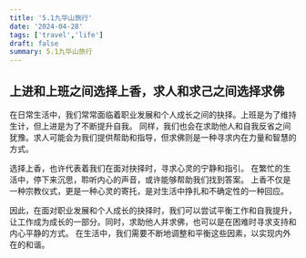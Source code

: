 ```yaml
---
title: '5.1九华山旅行'
date: '2024-04-28'
tags: ['travel','life']
draft: false
summary: 5.1九华山旅行
---
```

## 上进和上班之间选择上香，求人和求己之间选择求佛

在日常生活中，我们常常面临着职业发展和个人成长之间的抉择。上班是为了维持生计，但上进是为了不断提升自我。
同样，我们也会在求助他人和自我反省之间犹豫。求人可能会为我们提供帮助和指导，但求佛则是一种寻求内在力量和智慧的方式。

选择上香，也许代表着我们在面对抉择时，寻求心灵的宁静和指引。
在繁忙的生活中，停下来沉思，聆听内心的声音，或许能够帮助我们找到答案。
上香不仅是一种宗教仪式，更是一种心灵的寄托，是对生活中挣扎和不确定性的一种回应。

因此，在面对职业发展和个人成长的抉择时，我们可以尝试平衡工作和自我提升，
让工作成为成长的一部分。同时，求助他人并求佛，也可以是在困难时寻求支持和内心平静的方式。
在生活中，我们需要不断地调整和平衡这些因素，以实现内外在的和谐。


